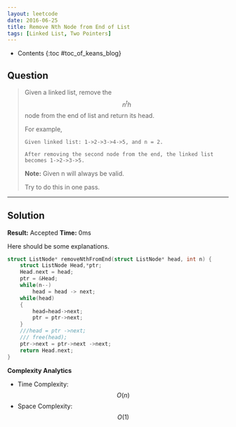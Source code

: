 ```yaml
---
layout: leetcode
date: 2016-06-25
title: Remove Nth Node from End of List
tags: [Linked List, Two Pointers]
---
```


* Contents
{:toc #toc_of_keans_blog}

## Question

> Given a linked list, remove the $$n^th$$ node from the end of list and return its head.
>
>For example,
>
>     Given linked list: 1->2->3->4->5, and n = 2.
>     
>     After removing the second node from the end, the linked list becomes 1->2->3->5.
>
>**Note:**
>Given n will always be valid.
>
>Try to do this in one pass.    

***

## Solution

**Result:** Accepted **Time:** 0ms

Here should be some explanations.

```c
struct ListNode* removeNthFromEnd(struct ListNode* head, int n) {
    struct ListNode Head,*ptr;
    Head.next = head;
    ptr = &Head;
    while(n--)
        head = head -> next;
    while(head)
    {
        head=head->next;
        ptr = ptr->next;
    }
    ///head = ptr ->next;
    /// free(head);
    ptr->next = ptr->next ->next;
    return Head.next;
}
```

**Complexity Analytics**

- Time Complexity: $$O(n)$$
- Space Complexity: $$O(1)$$
